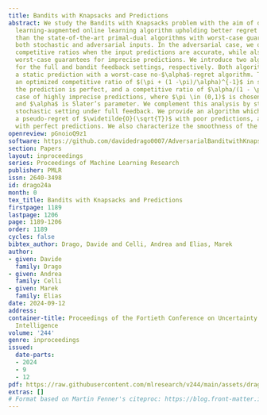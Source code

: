 ```yaml
---
title: Bandits with Knapsacks and Predictions
abstract: We study the Bandits with Knapsacks problem with the aim of designing a
  learning-augmented online learning algorithm upholding better regret guarantees
  than the state-of-the-art primal-dual algorithms with worst-case guarantees, under
  both stochastic and adversarial inputs. In the adversarial case, we obtain better
  competitive ratios when the input predictions are accurate, while also maintaining
  worst-case guarantees for imprecise predictions. We introduce two algorithms tailored
  for the full and bandit feedback settings, respectively. Both algorithms integrate
  a static prediction with a worst-case no-$\alpha$-regret algorithm. This yields
  an optimized competitive ratio of $(\pi + (1 -\pi)/\alpha)^{-1}$ in scenarios where
  the prediction is perfect, and a competitive ratio of $\alpha/(1 - \pi)$ in the
  case of highly imprecise predictions, where $\pi \in (0,1)$ is chosen by the learner
  and $\alpha$ is Slater’s parameter. We complement this analysis by studying the
  stochastic setting under full feedback. We provide an algorithm which guarantees
  a pseudo-regret of $\widetilde{O}(\sqrt{T})$ with poor predictions, and 0 pseudo-regret
  with perfect predictions. We also characterize the smoothness of the algorithm.
openreview: pGnoioQ9z1
software: https://github.com/davidedrago0007/AdversarialBanditwithKnapsacksandPredictions
section: Papers
layout: inproceedings
series: Proceedings of Machine Learning Research
publisher: PMLR
issn: 2640-3498
id: drago24a
month: 0
tex_title: Bandits with Knapsacks and Predictions
firstpage: 1189
lastpage: 1206
page: 1189-1206
order: 1189
cycles: false
bibtex_author: Drago, Davide and Celli, Andrea and Elias, Marek
author:
- given: Davide
  family: Drago
- given: Andrea
  family: Celli
- given: Marek
  family: Elias
date: 2024-09-12
address:
container-title: Proceedings of the Fortieth Conference on Uncertainty in Artificial
  Intelligence
volume: '244'
genre: inproceedings
issued:
  date-parts:
  - 2024
  - 9
  - 12
pdf: https://raw.githubusercontent.com/mlresearch/v244/main/assets/drago24a/drago24a.pdf
extras: []
# Format based on Martin Fenner's citeproc: https://blog.front-matter.io/posts/citeproc-yaml-for-bibliographies/
---
```

